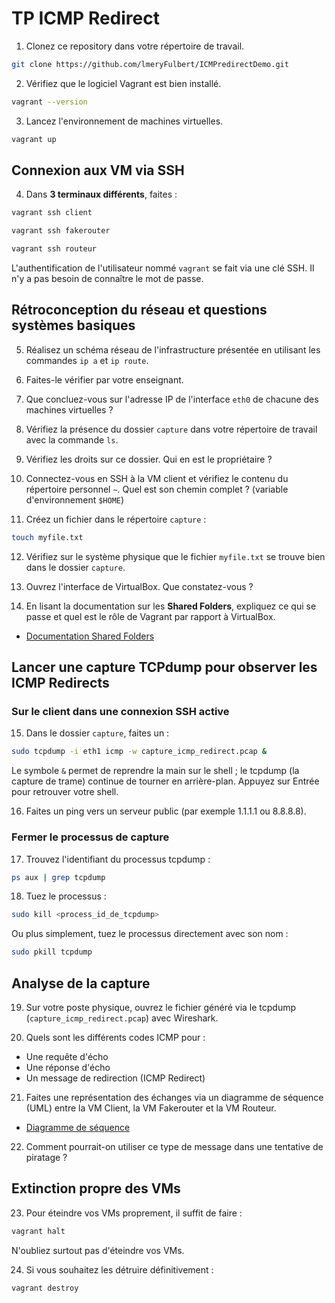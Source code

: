 # TP ICMP Redirect

1.   Clonez ce repository dans votre répertoire de travail.

```bash
git clone https://github.com/lmeryFulbert/ICMPredirectDemo.git
```

2.   Vérifiez que le logiciel Vagrant est bien installé.

```bash
vagrant --version
```
3.   Lancez l'environnement de machines virtuelles.

```bash
vagrant up
```

## Connexion aux VM via SSH

4.   Dans **3 terminaux différents**, faites :

```bash
vagrant ssh client
```
```bash
vagrant ssh fakerouter
```
```bash
vagrant ssh routeur
```

L'authentification de l'utilisateur nommé ```vagrant``` se fait via une clé SSH. Il n'y a pas besoin de connaître le mot de passe.

## Rétroconception du réseau et questions systèmes basiques

5. Réalisez un schéma réseau de l'infrastructure présentée en utilisant les commandes ```ip a``` et ```ip route```.

6. Faites-le vérifier par votre enseignant.

7. Que concluez-vous sur l'adresse IP de l'interface ```eth0``` de chacune des machines virtuelles ?

8. Vérifiez la présence du dossier ```capture``` dans votre répertoire de travail avec la commande ```ls```.

9.  Vérifiez les droits sur ce dossier. Qui en est le propriétaire ?

10. Connectez-vous en SSH à la VM client et vérifiez le contenu du répertoire personnel ```~```. Quel est son chemin complet ? (variable d'environnement ```$HOME```)

11. Créez un fichier dans le répertoire ```capture``` :
```bash
touch myfile.txt
```

12. Vérifiez sur le système physique que le fichier `myfile.txt` se trouve bien dans le dossier ```capture```.

13. Ouvrez l'interface de VirtualBox. Que constatez-vous ?

14. En lisant la documentation sur les **Shared Folders**, expliquez ce qui se passe et quel est le rôle de Vagrant par rapport à VirtualBox.
   - [Documentation Shared Folders](https://docs.oracle.com/en/virtualization/virtualbox/6.0/user/sharedfolders.html)

## Lancer une capture TCPdump pour observer les ICMP Redirects

### Sur le client dans une connexion SSH active

15. Dans le dossier ```capture```, faites un :

```bash
sudo tcpdump -i eth1 icmp -w capture_icmp_redirect.pcap &
```

Le symbole ```&``` permet de reprendre la main sur le shell ; le tcpdump (la capture de trame) continue de tourner en arrière-plan. Appuyez sur Entrée pour retrouver votre shell.

16.  Faites un ping vers un serveur public (par exemple 1.1.1.1 ou 8.8.8.8).

### Fermer le processus de capture

17. Trouvez l'identifiant du processus tcpdump :

```bash
ps aux | grep tcpdump
```

18. Tuez le processus :
```bash
sudo kill <process_id_de_tcpdump>
```

Ou plus simplement, tuez le processus directement avec son nom :
```bash
sudo pkill tcpdump
```

## Analyse de la capture

19. Sur votre poste physique, ouvrez le fichier généré via le tcpdump (`capture_icmp_redirect.pcap`) avec Wireshark.

20. Quels sont les différents codes ICMP pour : 
   - Une requête d'écho
   - Une réponse d'écho
   - Un message de redirection (ICMP Redirect)

21. Faites une représentation des échanges via un diagramme de séquence (UML) entre la VM Client, la VM Fakerouter et la VM Routeur.
   - [Diagramme de séquence](https://fr.wikipedia.org/wiki/Diagramme_de_s%C3%A9quence)

22. Comment pourrait-on utiliser ce type de message dans une tentative de piratage ?

## Extinction propre des VMs

23. Pour éteindre vos VMs proprement, il suffit de faire :

```bash
vagrant halt
```

N'oubliez surtout pas d'éteindre vos VMs.

24. Si vous souhaitez les détruire définitivement :

```bash
vagrant destroy
```
